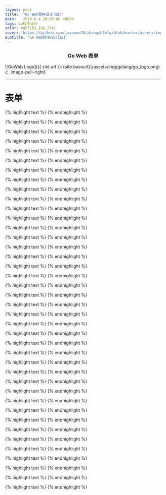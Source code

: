 ```yaml
---
layout: post
title:  "Go Web程序设计[四]"
date:   2019-6-4 20:00:00 +0800
tags: Go程序设计
color: rgb(101,196,214)
cover: 'https://github.com/javasunCN/zhangzhBolg/blob/master/assets/img/spring/spring.jpg?raw=true'
subtitle: 'Go Web程序设计[四]'
---
```


<center><b><h3>Go Web 表单</h3></b></center>

![GoWeb Logo]({{ site.url }}{{site.baseurl}}/assets/img/golang/go_logo.png)
{: .image-pull-right}

------------------------
# **表单**
{% highlight text %} 
{% endhighlight %}

{% highlight text %} 
{% endhighlight %}

{% highlight text %} 
{% endhighlight %}

{% highlight text %} 
{% endhighlight %}

{% highlight text %} 
{% endhighlight %}

{% highlight text %} 
{% endhighlight %}

{% highlight text %} 
{% endhighlight %}

{% highlight text %} 
{% endhighlight %}

{% highlight text %} 
{% endhighlight %}

{% highlight text %} 
{% endhighlight %}

{% highlight text %} 
{% endhighlight %}

{% highlight text %} 
{% endhighlight %}

{% highlight text %} 
{% endhighlight %}

{% highlight text %} 
{% endhighlight %}

{% highlight text %} 
{% endhighlight %}

{% highlight text %} 
{% endhighlight %}

{% highlight text %} 
{% endhighlight %}

{% highlight text %} 
{% endhighlight %}

{% highlight text %} 
{% endhighlight %}

{% highlight text %} 
{% endhighlight %}

{% highlight text %} 
{% endhighlight %}

{% highlight text %} 
{% endhighlight %}

{% highlight text %} 
{% endhighlight %}

{% highlight text %} 
{% endhighlight %}

{% highlight text %} 
{% endhighlight %}

{% highlight text %} 
{% endhighlight %}

{% highlight text %} 
{% endhighlight %}

{% highlight text %} 
{% endhighlight %}

{% highlight text %} 
{% endhighlight %}

{% highlight text %} 
{% endhighlight %}

{% highlight text %} 
{% endhighlight %}

{% highlight text %} 
{% endhighlight %}

{% highlight text %} 
{% endhighlight %}

{% highlight text %} 
{% endhighlight %}

{% highlight text %} 
{% endhighlight %}

{% highlight text %} 
{% endhighlight %}

{% highlight text %} 
{% endhighlight %}

{% highlight text %} 
{% endhighlight %}

{% highlight text %} 
{% endhighlight %}

{% highlight text %} 
{% endhighlight %}
